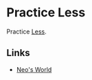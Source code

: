 # Practice Less

Practice [Less](https://lesscss.org/).


## Links

- [Neo's World](https://neos21.net/)
